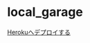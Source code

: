 local_garage
============

[Herokuへデプロイする](https://github.com/sfctanakalab/local_garage/wiki/Railsアプリをherokuにあげるまで。)
